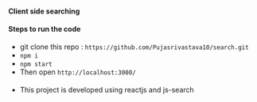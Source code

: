 #### Client side searching

#### Steps to run the code
   - git clone this repo : `https://github.com/Pujasrivastava10/search.git`
   - `npm i`
   - `npm start`
   - Then open `http://localhost:3000/`

####
   - This project is developed using reactjs and js-search